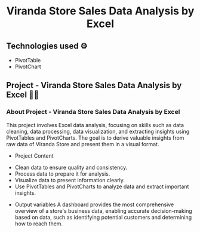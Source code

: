<h1 align="center"> Viranda Store Sales Data Analysis by Excel </h1> 

## Technologies used ⚙️
* PivotTable 
* PivotChart

## Project - Viranda Store Sales Data Analysis by Excel  👨‍💻 

### About Project - Viranda Store Sales Data Analysis by Excel
This project involves Excel data analysis, focusing on skills such as data cleaning, data processing, data visualization, and extracting insights using PivotTables and PivotCharts. The goal is to derive valuable insights from raw data of Viranda Store and present them in a visual format.
* Project Content
- Clean data to ensure quality and consistency.
- Process data to prepare it for analysis.
- Visualize data to present information clearly.
- Use PivotTables and PivotCharts to analyze data and extract important insights.
* Output variables
A dashboard provides the most comprehensive overview of a store's business data, enabling accurate decision-making based on data, such as identifying potential customers and determining how to reach them.

